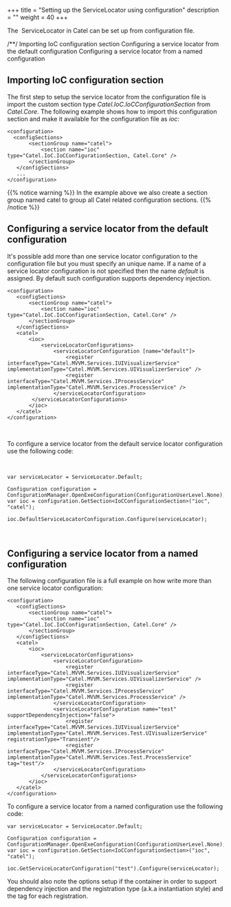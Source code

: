 +++
title = "Setting up the ServiceLocator using configuration" 
description = ""
weight = 40
+++

The  ServiceLocator in Catel can be set up from configuration file.

/\*\*/ Importing IoC configuration section Configuring a service locator from the default configuration Configuring a service locator from a named configuration

## Importing IoC configuration section

The first step to setup the service locator from the configuration file is import the custom section type *Catel.IoC.IoCConfigurationSection* from *Catel.Core*. The following example shows how to import this configuration section and make it available for the configuration file as *ioc*:

```
<configuration>
  <configSections>
       <sectionGroup name="catel">
           <section name="ioc" type="Catel.IoC.IoCConfigurationSection, Catel.Core" />
       </sectionGroup>
   </configSections>
   ...
</configuration>
```

{{% notice warning %}}
In the example above we also create a section group named catel to group all Catel related configuration sections.
{{% /notice %}}

## Configuring a service locator from the default configuration

It's possible add more than one service locator configuration to the configuration file but you must specify an unique name. If a name of a service locator configuration is not specified then the name *default* is assigned. By default such configuration supports dependency injection.

```
<configuration>
   <configSections>
       <sectionGroup name="catel">
           <section name="ioc" type="Catel.IoC.IoCConfigurationSection, Catel.Core" />
       </sectionGroup>
   </configSections>
   <catel>
       <ioc>
           <serviceLocatorConfigurations>
               <serviceLocatorConfiguration [name="default"]>
                   <register interfaceType="Catel.MVVM.Services.IUIVisualizerService" implementationType="Catel.MVVM.Services.UIVisualizerService" />
                   <register interfaceType="Catel.MVVM.Services.IProcessService" implementationType="Catel.MVVM.Services.ProcessService" />
               </serviceLocatorConfiguration>
        </serviceLocatorConfigurations>
       </ioc>
   </catel>
</configuration>
```

 

To configure a service locator from the default service locator configuration use the following code:

 

```
var serviceLocator = ServiceLocator.Default;

Configuration configuration = ConfigurationManager.OpenExeConfiguration(ConfigurationUserLevel.None);
var ioc = configuration.GetSection<IoCConfigurationSection>("ioc", "catel");

ioc.DefaultServiceLocatorConfiguration.Configure(serviceLocator);
```

 

## Configuring a service locator from a named configuration

The following configuration file is a full example on how write more than one service locator configuration:

```
<configuration>
   <configSections>
       <sectionGroup name="catel">
           <section name="ioc" type="Catel.IoC.IoCConfigurationSection, Catel.Core" />
       </sectionGroup>
   </configSections>
   <catel>
       <ioc>
           <serviceLocatorConfigurations>
               <serviceLocatorConfiguration>
                   <register interfaceType="Catel.MVVM.Services.IUIVisualizerService" implementationType="Catel.MVVM.Services.UIVisualizerService" />
                   <register interfaceType="Catel.MVVM.Services.IProcessService" implementationType="Catel.MVVM.Services.ProcessService" />
               </serviceLocatorConfiguration>
               <serviceLocatorConfiguration name="test" supportDependencyInjection="false">
                   <register interfaceType="Catel.MVVM.Services.IUIVisualizerService" implementationType="Catel.MVVM.Services.Test.UIVisualizerService" registrationType="Transient"/>
                   <register interfaceType="Catel.MVVM.Services.IProcessService" implementationType="Catel.MVVM.Services.Test.ProcessService" tag="test"/>
               </serviceLocatorConfiguration>
           </serviceLocatorConfigurations>
       </ioc>
   </catel>
</configuration>
```

To configure a service locator from a named configuration use the following code:

```
var serviceLocator = ServiceLocator.Default;

Configuration configuration = ConfigurationManager.OpenExeConfiguration(ConfigurationUserLevel.None);
var ioc = configuration.GetSection<IoCConfigurationSection>("ioc", "catel");

ioc.GetServiceLocatorConfiguration("test").Configure(serviceLocator);
```

You should also note the options setup if the container in order to support dependency injection and the registration type (a.k.a instantiation style) and the tag for each registration.

